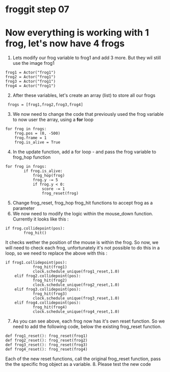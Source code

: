 # froggit step 07

# Now everything is working with 1 frog, let's now have 4 frogs
  
1. Lets modify our frog variable to frog1 and add 3 more. But they wil still use the image frog1 
```
frog1 = Actor("frog1")
frog2 = Actor("frog1")
frog3 = Actor("frog1")
frog4 = Actor("frog1")
```
2. After these variables, let's create an array (list) to store all our frogs
```
 frogs = [frog1,frog2,frog3,frog4]
```
3. We now need to change the code that previously used the frog variable to now user the array, using a **for** loop 
```
for frog in frogs:
    frog.pos = (0, -500)
    frog.frame = 1
    frog.is_alive = True
```
4. In the update function, add a for loop - and pass the frog variable to frog_hop function
```
for frog in frogs:
        if frog.is_alive:
            frog_hop(frog)
            frog.y -= 5
            if frog.y < 0:
                score -= 1
                frog_reset(frog)
```
5. Change frog_reset, frog_hop frog_hit functions to accept frog as a parameter
6. We now need to modify the logic within the mouse_down function. Currently it looks like this :
```
if frog.collidepoint(pos):
        frog_hit()
```
It checks wether the position of the mouse is within the frog.
So now, we will need to check each frog, unfortunately it's not possible to do this in a loop, so we need to replace the above with this :
```
if frog1.collidepoint(pos):
            frog_hit(frog1)
            clock.schedule_unique(frog1_reset,1.0)
    elif frog2.collidepoint(pos):
            frog_hit(frog2)
            clock.schedule_unique(frog2_reset,1.0)
    elif frog3.collidepoint(pos):
            frog_hit(frog3)
            clock.schedule_unique(frog3_reset,1.0)
    elif frog4.collidepoint(pos):
            frog_hit(frog4)
            clock.schedule_unique(frog4_reset,1.0)
```
7. As you can see above, each frog now has it's own reset function. So we need to add the following code, below the existing frog_reset function.
```
def frog1_reset(): frog_reset(frog1)
def frog2_reset(): frog_reset(frog2)
def frog3_reset(): frog_reset(frog3)
def frog4_reset(): frog_reset(frog4)
```
Each of the new reset functions, call the original frog_reset function, pass the the specific frog object as a variable.
8. Please test the new code

